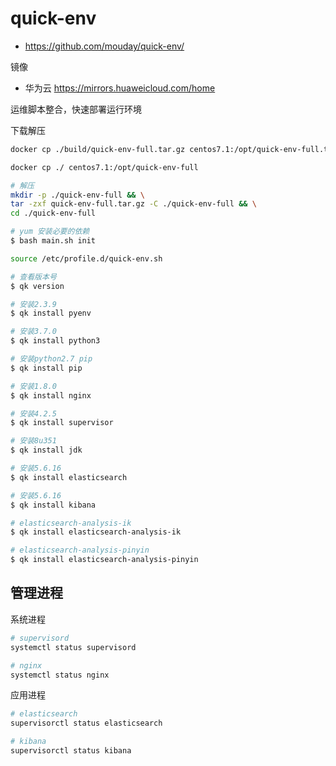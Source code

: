 # quick-env

- https://github.com/mouday/quick-env/

镜像

- 华为云 https://mirrors.huaweicloud.com/home

运维脚本整合，快速部署运行环境

下载解压

```bash
docker cp ./build/quick-env-full.tar.gz centos7.1:/opt/quick-env-full.tar.gz

docker cp ./ centos7.1:/opt/quick-env-full

# 解压
mkdir -p ./quick-env-full && \
tar -zxf quick-env-full.tar.gz -C ./quick-env-full && \
cd ./quick-env-full

# yum 安装必要的依赖
$ bash main.sh init

source /etc/profile.d/quick-env.sh

# 查看版本号
$ qk version

# 安装2.3.9
$ qk install pyenv

# 安装3.7.0
$ qk install python3

# 安装python2.7 pip
$ qk install pip

# 安装1.8.0
$ qk install nginx

# 安装4.2.5
$ qk install supervisor

# 安装8u351
$ qk install jdk

# 安装5.6.16
$ qk install elasticsearch

# 安装5.6.16
$ qk install kibana

# elasticsearch-analysis-ik
$ qk install elasticsearch-analysis-ik

# elasticsearch-analysis-pinyin
$ qk install elasticsearch-analysis-pinyin
```

## 管理进程

系统进程

```bash
# supervisord
systemctl status supervisord

# nginx
systemctl status nginx
```

应用进程

```bash
# elasticsearch
supervisorctl status elasticsearch

# kibana
supervisorctl status kibana
```
